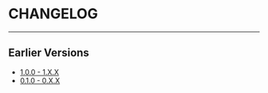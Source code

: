 # CHANGELOG

---

## Earlier Versions

* [1.0.0 - 1.X.X](CHANGELOG-1.X.X.md)
* [0.1.0 - 0.X.X](CHANGELOG-0.X.X.md)

